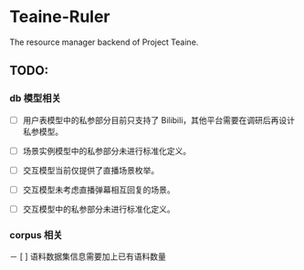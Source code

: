 # Teaine-Ruler
The resource manager backend of Project Teaine.

## TODO:

### db 模型相关

- [ ] 用户表模型中的私参部分目前只支持了 Bilibili，其他平台需要在调研后再设计私参模型。

- [ ] 场景实例模型中的私参部分未进行标准化定义。

- [ ] 交互模型当前仅提供了直播场景枚举。

- [ ] 交互模型未考虑直播弹幕相互回复的场景。

- [ ] 交互模型中的私参部分未进行标准化定义。

### corpus 相关

－ [ ] 语料数据集信息需要加上已有语料数量